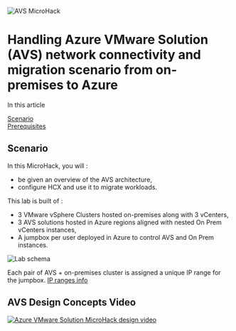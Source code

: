 ![AVS MicroHack](/Images/schema/AVSMicroHackPic.png)

# Handling Azure VMware Solution (AVS) network connectivity and migration scenario from on-premises to Azure

In this article

[Scenario](#scenario)  
[Prerequisites](#prerequisites)

## Scenario

In this MicroHack, you will :

- be given an overview of the AVS architecture,
- configure HCX and use it to migrate workloads.

This lab is built of :

- 3 VMware vSphere Clusters hosted on-premises along with 3 vCenters,
- 3 AVS solutions hosted in Azure regions aligned with nested On Prem vCenters instances,
- A jumpbox per user deployed in Azure to control AVS and On Prem instances.

![Lab schema](/Images/schema/Whiteboard.png)

Each pair of AVS + on-premises cluster is assigned a unique IP range for the jumpbox. [IP ranges info](docs/Appendix.md)

## AVS Design Concepts Video

[![Azure VMware Solution MicroHack design video](https://res.cloudinary.com/marcomontalbano/image/upload/v1628861760/video_to_markdown/images/youtube--BGw5Nv_Kpiw-c05b58ac6eb4c4700831b2b3070cd403.jpg)](https://youtu.be/BGw5Nv_Kpiw "Azure VMware Solution MicroHack design video")